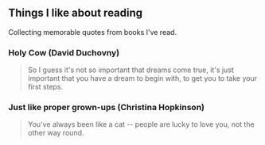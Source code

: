 ## Things I like about reading
Collecting memorable quotes from books I've read.

### Holy Cow (David Duchovny)
> So I guess it's not so important that dreams come true, it's just important that you have a dream to begin with, to get you to take your first steps.

### Just like proper grown-ups (Christina Hopkinson)
> You've always been like a cat -- people are lucky to love you, not the other way round.